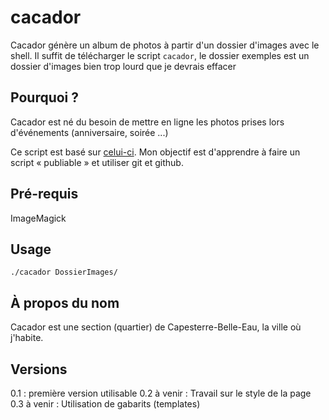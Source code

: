 cacador
=============

Cacador génère un album de photos à partir d'un dossier d'images avec le shell.
Il suffit de télécharger le script `cacador`, le dossier exemples est un dossier d'images bien trop lourd que je devrais effacer

Pourquoi ?
----------

Cacador est né du besoin de mettre en ligne les photos prises lors d'événements (anniversaire, soirée ...)

Ce script est basé sur [celui-ci](https://github.com/gawen947/gallery). Mon objectif est d'apprendre à faire un script « publiable » et utiliser git et github.

Pré-requis
------------
ImageMagick


Usage
-----

`./cacador DossierImages/`



À propos du nom
---------------
Cacador est une section (quartier) de Capesterre-Belle-Eau, la ville où j'habite.




Versions
--------
0.1 : première version utilisable
0.2 à venir : Travail sur le style de la page
0.3 à venir : Utilisation de gabarits (templates)
